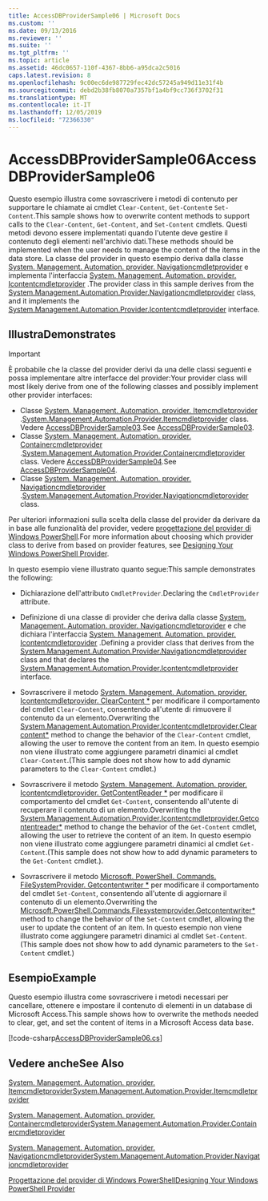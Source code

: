 ```yaml
---
title: AccessDBProviderSample06 | Microsoft Docs
ms.custom: ''
ms.date: 09/13/2016
ms.reviewer: ''
ms.suite: ''
ms.tgt_pltfrm: ''
ms.topic: article
ms.assetid: 46dc0657-110f-4367-8bb6-a95dca2c5016
caps.latest.revision: 8
ms.openlocfilehash: 9c00ec6de987729fec42dc57245a949d11e31f4b
ms.sourcegitcommit: debd2b38fb8070a7357bf1a4bf9cc736f3702f31
ms.translationtype: MT
ms.contentlocale: it-IT
ms.lasthandoff: 12/05/2019
ms.locfileid: "72366330"
---
```

# <a name="accessdbprovidersample06"></a><span data-ttu-id="fe781-102">AccessDBProviderSample06</span><span class="sxs-lookup"><span data-stu-id="fe781-102">AccessDBProviderSample06</span></span>

<span data-ttu-id="fe781-103">Questo esempio illustra come sovrascrivere i metodi di contenuto per supportare le chiamate ai cmdlet `Clear-Content`, `Get-Content`e `Set-Content`.</span><span class="sxs-lookup"><span data-stu-id="fe781-103">This sample shows how to overwrite content methods to support calls to the `Clear-Content`, `Get-Content`, and `Set-Content` cmdlets.</span></span> <span data-ttu-id="fe781-104">Questi metodi devono essere implementati quando l'utente deve gestire il contenuto degli elementi nell'archivio dati.</span><span class="sxs-lookup"><span data-stu-id="fe781-104">These methods should be implemented when the user needs to manage the content of the items in the data store.</span></span> <span data-ttu-id="fe781-105">La classe del provider in questo esempio deriva dalla classe [System. Management. Automation. provider. Navigationcmdletprovider](/dotnet/api/System.Management.Automation.Provider.NavigationCmdletProvider) e implementa l'interfaccia [System. Management. Automation. provider. Icontentcmdletprovider](/dotnet/api/System.Management.Automation.Provider.IContentCmdletProvider) .</span><span class="sxs-lookup"><span data-stu-id="fe781-105">The provider class in this sample derives from the [System.Management.Automation.Provider.Navigationcmdletprovider](/dotnet/api/System.Management.Automation.Provider.NavigationCmdletProvider) class, and it implements the [System.Management.Automation.Provider.Icontentcmdletprovider](/dotnet/api/System.Management.Automation.Provider.IContentCmdletProvider) interface.</span></span>

## <a name="demonstrates"></a><span data-ttu-id="fe781-106">Illustra</span><span class="sxs-lookup"><span data-stu-id="fe781-106">Demonstrates</span></span>

> [!IMPORTANT]
> <span data-ttu-id="fe781-107">È probabile che la classe del provider derivi da una delle classi seguenti e possa implementare altre interfacce del provider:</span><span class="sxs-lookup"><span data-stu-id="fe781-107">Your provider class will most likely derive from one of the following classes and possibly implement other provider interfaces:</span></span>
>
> -   <span data-ttu-id="fe781-108">Classe [System. Management. Automation. provider. Itemcmdletprovider](/dotnet/api/System.Management.Automation.Provider.ItemCmdletProvider) .</span><span class="sxs-lookup"><span data-stu-id="fe781-108">[System.Management.Automation.Provider.Itemcmdletprovider](/dotnet/api/System.Management.Automation.Provider.ItemCmdletProvider) class.</span></span> <span data-ttu-id="fe781-109">Vedere [AccessDBProviderSample03](./accessdbprovidersample03.md).</span><span class="sxs-lookup"><span data-stu-id="fe781-109">See [AccessDBProviderSample03](./accessdbprovidersample03.md).</span></span>
> -   <span data-ttu-id="fe781-110">Classe [System. Management. Automation. provider. Containercmdletprovider](/dotnet/api/System.Management.Automation.Provider.ContainerCmdletProvider) .</span><span class="sxs-lookup"><span data-stu-id="fe781-110">[System.Management.Automation.Provider.Containercmdletprovider](/dotnet/api/System.Management.Automation.Provider.ContainerCmdletProvider) class.</span></span> <span data-ttu-id="fe781-111">Vedere [AccessDBProviderSample04](./accessdbprovidersample04.md).</span><span class="sxs-lookup"><span data-stu-id="fe781-111">See [AccessDBProviderSample04](./accessdbprovidersample04.md).</span></span>
> -   <span data-ttu-id="fe781-112">Classe [System. Management. Automation. provider. Navigationcmdletprovider](/dotnet/api/System.Management.Automation.Provider.NavigationCmdletProvider) .</span><span class="sxs-lookup"><span data-stu-id="fe781-112">[System.Management.Automation.Provider.Navigationcmdletprovider](/dotnet/api/System.Management.Automation.Provider.NavigationCmdletProvider) class.</span></span>
>
> <span data-ttu-id="fe781-113">Per ulteriori informazioni sulla scelta della classe del provider da derivare da in base alle funzionalità del provider, vedere [progettazione del provider di Windows PowerShell](./provider-types.md).</span><span class="sxs-lookup"><span data-stu-id="fe781-113">For more information about choosing which provider class to derive from based on provider features, see [Designing Your Windows PowerShell Provider](./provider-types.md).</span></span>

<span data-ttu-id="fe781-114">In questo esempio viene illustrato quanto segue:</span><span class="sxs-lookup"><span data-stu-id="fe781-114">This sample demonstrates the following:</span></span>

- <span data-ttu-id="fe781-115">Dichiarazione dell'attributo `CmdletProvider`.</span><span class="sxs-lookup"><span data-stu-id="fe781-115">Declaring the `CmdletProvider` attribute.</span></span>

- <span data-ttu-id="fe781-116">Definizione di una classe di provider che deriva dalla classe [System. Management. Automation. provider. Navigationcmdletprovider](/dotnet/api/System.Management.Automation.Provider.NavigationCmdletProvider) e che dichiara l'interfaccia [System. Management. Automation. provider. Icontentcmdletprovider](/dotnet/api/System.Management.Automation.Provider.IContentCmdletProvider) .</span><span class="sxs-lookup"><span data-stu-id="fe781-116">Defining a provider class that derives from the [System.Management.Automation.Provider.Navigationcmdletprovider](/dotnet/api/System.Management.Automation.Provider.NavigationCmdletProvider) class and that declares the [System.Management.Automation.Provider.Icontentcmdletprovider](/dotnet/api/System.Management.Automation.Provider.IContentCmdletProvider) interface.</span></span>

- <span data-ttu-id="fe781-117">Sovrascrivere il metodo [System. Management. Automation. provider. Icontentcmdletprovider. ClearContent \*](/dotnet/api/System.Management.Automation.Provider.IContentCmdletProvider.ClearContent) per modificare il comportamento del cmdlet `Clear-Content`, consentendo all'utente di rimuovere il contenuto da un elemento.</span><span class="sxs-lookup"><span data-stu-id="fe781-117">Overwriting the [System.Management.Automation.Provider.Icontentcmdletprovider.Clearcontent\*](/dotnet/api/System.Management.Automation.Provider.IContentCmdletProvider.ClearContent) method to change the behavior of the `Clear-Content` cmdlet, allowing the user to remove the content from an item.</span></span> <span data-ttu-id="fe781-118">In questo esempio non viene illustrato come aggiungere parametri dinamici al cmdlet `Clear-Content`.</span><span class="sxs-lookup"><span data-stu-id="fe781-118">(This sample does not show how to add dynamic parameters to the `Clear-Content` cmdlet.)</span></span>

- <span data-ttu-id="fe781-119">Sovrascrivere il metodo [System. Management. Automation. provider. Icontentcmdletprovider. GetContentReader \*](/dotnet/api/System.Management.Automation.Provider.IContentCmdletProvider.GetContentReader) per modificare il comportamento del cmdlet `Get-Content`, consentendo all'utente di recuperare il contenuto di un elemento.</span><span class="sxs-lookup"><span data-stu-id="fe781-119">Overwriting the [System.Management.Automation.Provider.Icontentcmdletprovider.Getcontentreader\*](/dotnet/api/System.Management.Automation.Provider.IContentCmdletProvider.GetContentReader) method to change the behavior of the `Get-Content` cmdlet, allowing the user to retrieve the content of an item.</span></span> <span data-ttu-id="fe781-120">In questo esempio non viene illustrato come aggiungere parametri dinamici al cmdlet `Get-Content`.</span><span class="sxs-lookup"><span data-stu-id="fe781-120">(This sample does not show how to add dynamic parameters to the `Get-Content` cmdlet.).</span></span>

- <span data-ttu-id="fe781-121">Sovrascrivere il metodo [Microsoft. PowerShell. Commands. FileSystemProvider. Getcontentwriter \*](/dotnet/api/Microsoft.PowerShell.Commands.FileSystemProvider.GetContentWriter) per modificare il comportamento del cmdlet `Set-Content`, consentendo all'utente di aggiornare il contenuto di un elemento.</span><span class="sxs-lookup"><span data-stu-id="fe781-121">Overwriting the [Microsoft.PowerShell.Commands.Filesystemprovider.Getcontentwriter\*](/dotnet/api/Microsoft.PowerShell.Commands.FileSystemProvider.GetContentWriter) method to change the behavior of the `Set-Content` cmdlet, allowing the user to update the content of an item.</span></span> <span data-ttu-id="fe781-122">In questo esempio non viene illustrato come aggiungere parametri dinamici al cmdlet `Set-Content`.</span><span class="sxs-lookup"><span data-stu-id="fe781-122">(This sample does not show how to add dynamic parameters to the `Set-Content` cmdlet.)</span></span>

## <a name="example"></a><span data-ttu-id="fe781-123">Esempio</span><span class="sxs-lookup"><span data-stu-id="fe781-123">Example</span></span>

<span data-ttu-id="fe781-124">Questo esempio illustra come sovrascrivere i metodi necessari per cancellare, ottenere e impostare il contenuto di elementi in un database di Microsoft Access.</span><span class="sxs-lookup"><span data-stu-id="fe781-124">This sample shows how to overwrite the methods needed to clear, get, and set the content of items in a Microsoft Access data base.</span></span>

[!code-csharp[AccessDBProviderSample06.cs](../../../../powershell-sdk-samples/SDK-2.0/csharp/AccessDBProviderSample06/AccessDBProviderSample06.cs#L11-L2399 "AccessDBProviderSample06.cs")]

## <a name="see-also"></a><span data-ttu-id="fe781-125">Vedere anche</span><span class="sxs-lookup"><span data-stu-id="fe781-125">See Also</span></span>

[<span data-ttu-id="fe781-126">System. Management. Automation. provider. Itemcmdletprovider</span><span class="sxs-lookup"><span data-stu-id="fe781-126">System.Management.Automation.Provider.Itemcmdletprovider</span></span>](/dotnet/api/System.Management.Automation.Provider.ItemCmdletProvider)

[<span data-ttu-id="fe781-127">System. Management. Automation. provider. Containercmdletprovider</span><span class="sxs-lookup"><span data-stu-id="fe781-127">System.Management.Automation.Provider.Containercmdletprovider</span></span>](/dotnet/api/System.Management.Automation.Provider.ContainerCmdletProvider)

[<span data-ttu-id="fe781-128">System. Management. Automation. provider. Navigationcmdletprovider</span><span class="sxs-lookup"><span data-stu-id="fe781-128">System.Management.Automation.Provider.Navigationcmdletprovider</span></span>](/dotnet/api/System.Management.Automation.Provider.NavigationCmdletProvider)

[<span data-ttu-id="fe781-129">Progettazione del provider di Windows PowerShell</span><span class="sxs-lookup"><span data-stu-id="fe781-129">Designing Your Windows PowerShell Provider</span></span>](./provider-types.md)
